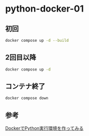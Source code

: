 # python-docker-01

## 初回

```sh
docker compose up -d --build
```

## 2回目以降

```sh
docker compose up -d
```

## コンテナ終了

```sh
docker compose down
```

## 参考

[DockerでPython実行環境を作ってみる](https://qiita.com/jhorikawa_err/items/fb9c03c0982c29c5b6d5)
